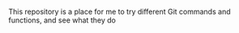 This repository is a place for me to try different Git commands and functions, and see what they do
